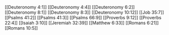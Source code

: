 [[Deuteronomy 4:1]]
[[Deuteronomy 4:4]]
[[Deuteronomy 6:2]]
[[Deuteronomy 8:1]]
[[Deuteronomy 8:3]]
[[Deuteronomy 10:12]]
[[Job 35:7]]
[[Psalms 41:2]]
[[Psalms 41:3]]
[[Psalms 66:9]]
[[Proverbs 9:12]]
[[Proverbs 22:4]]
[[Isaiah 3:10]]
[[Jeremiah 32:39]]
[[Matthew 6:33]]
[[Romans 6:21]]
[[Romans 10:5]]
